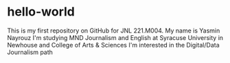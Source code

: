 # hello-world
This is my first repository on GitHub for JNL 221.M004.
My name is Yasmin Nayrouz
I'm studying MND Journalism and English at Syracuse University in Newhouse and College of Arts & Sciences
I'm interested in the Digital/Data Journalism path
